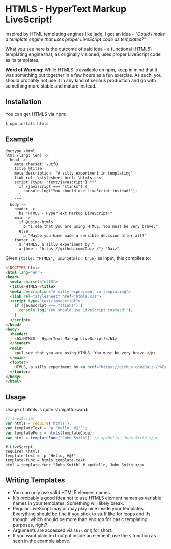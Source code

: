 # HTMLS - HyperText Markup LiveScript!

Inspired by HTML templating engines like [jade](http://jade-lang.com/), I got an idea - *"Could I make a template engine that uses proper LiveScript code as templates?"*

What you see here is the outcome of said idea - a functional (HTML5) templating engine that, as originally visioned, uses proper LiveScript code as its templates.

**Word of Warning:** While HTMLS is available on npm, keep in mind that it was something put together in a few hours as a fun exercise. As such, you should probably not use it in any kind of serious production and go with something more stable and mature instead.

## Installation

You can get HTMLS via npm:

```bash
$ npm install htmls
```

## Example

```livescript
doctype \html
html {lang: \en} ->
  head ->
    meta charset: \utf8
    title @title
    meta description: "A silly experiment in templating"
    link rel: \stylesheet href: \htmls.css
    script {type: "text/javascript"} """
      if (javascript === "stinks") {
        console.log("You should use LiveScript instead!");
      }
    """
  body ->
    header ->
      h1 "HTMLS - HyperText Markup LiveScript!" 
    main ->
      if @using-htmls
        p "I see that you are using HTMLS. You must be very brave."
      else
        p "Maybe you have made a sensible decision after all?"
    footer ->
      $ "HTMLS, a silly experiment by "
      a {href: "https://github.com/Daiz-/"} "Daiz"
```

Given `{title: "HTMLS", usingHtmls: true}` as input, this compiles to:

```html
<!DOCTYPE html>
<html lang="en">
<head>
  <meta charset="utf8">
  <title>HTMLS</title>
  <meta description="A silly experiment in templating">
  <link rel="stylesheet" href="htmls.css">
  <script type="text/javascript">
    if (javascript === "stinks") {
      console.log("You should use LiveScript instead!");
    }
  </script>
</head>
<body>
  <header>
    <h1>HTMLS - HyperText Markup LiveScript!</h1>
  </header>
  <main>
    <p>I see that you are using HTMLS. You must be very brave.</p>
  </main>
  <footer>
    HTMLS, a silly experiment by <a href="https://github.com/Daiz-/">Daiz</a>
  </footer>
</body>
</html>
```

## Usage

Usage of htmls is quite straightforward:

```javascript
// JavaScript
var htmls = require('htmls');
var templateText = 'p "Hello, #@!"';
var templateFunc = htmls(templateCode);
var html = templateFunc("John Smith"); // <p>Hello, John Smith!</p> 
```

```livescript
# LiveScript
require! \htmls
template-text = 'p "Hello, #@!"'
template-func = htmls template-text
html = template-func "John Smith" # <p>Hello, John Smith!</p>
```

## Writing Templates

- You can only use valid HTML5 element names.
- It's probably a good idea not to use HTML5 element names as variable names in your templates. Something will likely break.
- Regular LiveScript may or may play nice inside your templates. Everything should be fine if you stick to stuff like for loops and ifs though, which should be more than enough for basic templating purposes, right?
- Arguments are accessed via `this` or `@` for short.
- If you want plain text output inside an element, use the `$` function as seen in the example above.